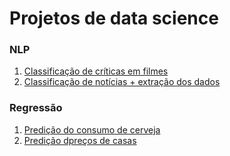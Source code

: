 # Projetos de data science

### NLP
1. [Classificação de críticas em filmes](https://github.com/Thiagodcfarias/Projetos-Data-Science/tree/main/NLP/analise_sentimento_imdb)
2. [Classificação de notícias + extração dos dados](https://github.com/Thiagodcfarias/Projetos-Data-Science/tree/main/NLP/Globo_news_web_page_classification)

### Regressão
1. [Predição do consumo de cerveja](https://github.com/Thiagodcfarias/Projetos-Data-Science/tree/main/Regression/Alura-beer-consumption)
2. [Predição dpreços de casas](https://github.com/Thiagodcfarias/Projetos-Data-Science/tree/main/Regression/Alura-house-prices)

